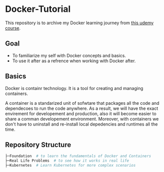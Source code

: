 ﻿# Docker-Tutorial

This repository is to archive my Docker learning journey from [this udemy course](https://www.udemy.com/course/docker-kubernetes-the-practical-guide).

## Goal

- To familiarize my self with Docker concepts and basics.
- To use it after as a refrence when working with Docker after.

## Basics

Docker is containr technology. It is a tool for creating and managing containers.

A container is a standarized unit of sofwtare that packages all the code and dependecoes to run the code anywhere. As a result, we will have the exact envirement for developement and production, also it will become easier to share a comman developement environment. Moreover, with containers we don't have to uninstall and re-install local depedencies and runtimes all the time.

## Repository Structure

```python
├─Foundation  # to learn the fundamentals of Docker and Containers
├─Real Life Problems  # to see how it works in real life
├─Kubernetes  # Learn Kubernetes for more complex scenarios
```
